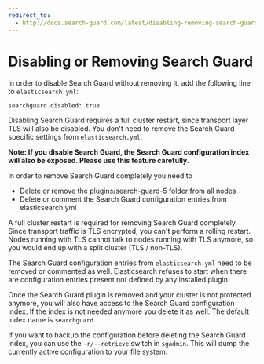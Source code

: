 ```yaml
---
redirect_to:
  - http://docs.search-guard.com/latest/disabling-removing-search-guard
---
```


# Disabling or Removing Search Guard

In order to disable Search Guard without removing it, add the following line to `elasticsearch.yml`:

```
searchguard.disabled: true
```

Disabling Search Guard requires a full cluster restart, since transport layer TLS will also be disabled. You don't need to remove the Search Guard specific settings from `elasticsearch.yml`.

**Note: If you disable Search Guard, the Search Guard configuration index will also be exposed. Please use this feature carefully.**

In order to remove Search Guard completely you need to

* Delete or remove the plugins/search-guard-5 folder from all nodes
* Delete or comment the Search Guard configuration entries from elasticsearch.yml

A full cluster restart is required for removing Search Guard completely. Since transport traffic is TLS encrypted, you can't perform a rolling restart. Nodes running with TLS cannot talk to nodes running with TLS anymore, so you would end up with a split cluster (TLS / non-TLS).

The Search Guard configuration entries from `elasticsearch.yml` need to be removed or commented as well. Elasticsearch refuses to start when there are configuration entries present not defined by any installed plugin.

Once the Search Guard plugin is removed and your cluster is not protected anymore, you will also have access to the Search Guard configuration index. If the index is not needed anymore you delete it as well. The default index name is `searchguard`.

If you want to backup the configuration before deleting the Search Guard index, you can use the `-r/--retrieve` switch in `sgadmin`. This will dump the currently active configuration to your file system. 
